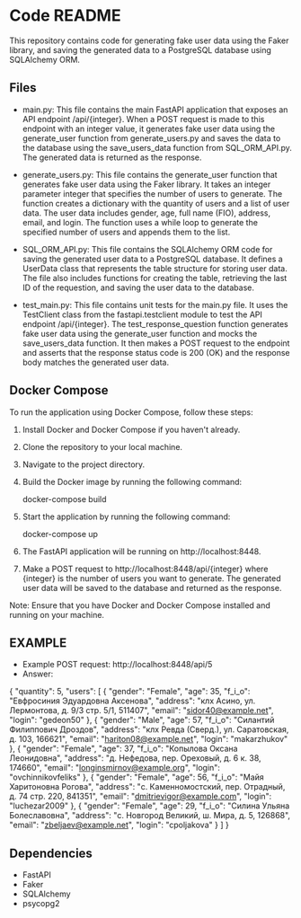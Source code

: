 # Code README

This repository contains code for generating fake user data using the Faker library, and saving the generated data to a PostgreSQL database using SQLAlchemy ORM.

## Files

- main.py: This file contains the main FastAPI application that exposes an API endpoint /api/{integer}. When a POST request is made to this endpoint with an integer value, it generates fake user data using the generate_user function from generate_users.py and saves the data to the database using the save_users_data function from SQL_ORM_API.py. The generated data is returned as the response.

- generate_users.py: This file contains the generate_user function that generates fake user data using the Faker library. It takes an integer parameter integer that specifies the number of users to generate. The function creates a dictionary with the quantity of users and a list of user data. The user data includes gender, age, full name (FIO), address, email, and login. The function uses a while loop to generate the specified number of users and appends them to the list.

- SQL_ORM_API.py: This file contains the SQLAlchemy ORM code for saving the generated user data to a PostgreSQL database. It defines a UserData class that represents the table structure for storing user data. The file also includes functions for creating the table, retrieving the last ID of the requestion, and saving the user data to the database.

- test_main.py: This file contains unit tests for the main.py file. It uses the TestClient class from the fastapi.testclient module to test the API endpoint /api/{integer}. The test_response_question function generates fake user data using the generate_user function and mocks the save_users_data function. It then makes a POST request to the endpoint and asserts that the response status code is 200 (OK) and the response body matches the generated user data.

## Docker Compose

To run the application using Docker Compose, follow these steps:

1. Install Docker and Docker Compose if you haven't already.

2. Clone the repository to your local machine.

3. Navigate to the project directory.

4. Build the Docker image by running the following command:

   
   docker-compose build
   

5. Start the application by running the following command:

   
   docker-compose up
   

6. The FastAPI application will be running on http://localhost:8448.

7. Make a POST request to http://localhost:8448/api/{integer} where {integer} is the number of users you want to generate. The generated user data will be saved to the database and returned as the response.

Note: Ensure that you have Docker and Docker Compose installed and running on your machine.

## EXAMPLE

 - Example POST request: http://localhost:8448/api/5
 - Answer:   

{
    "quantity": 5,
    "users": [
        {
            "gender": "Female",
            "age": 35,
            "f_i_o": "Евфросиния Эдуардовна Аксенова",
            "address": "клх Асино, ул. Лермонтова, д. 9/3 стр. 5/1, 511407",
            "email": "sidor40@example.net",
            "login": "gedeon50"
        },
        {
            "gender": "Male",
            "age": 57,
            "f_i_o": "Силантий Филиппович Дроздов",
            "address": "клх Ревда (Сверд.), ул. Саратовская, д. 103, 166621",
            "email": "hariton08@example.net",
            "login": "makarzhukov"
        },
        {
            "gender": "Female",
            "age": 37,
            "f_i_o": "Копылова Оксана Леонидовна",
            "address": "д. Нефедова, пер. Ореховый, д. 6 к. 38, 174660",
            "email": "longinsmirnov@example.org",
            "login": "ovchinnikovfeliks"
        },
        {
            "gender": "Female",
            "age": 56,
            "f_i_o": "Майя Харитоновна Рогова",
            "address": "с. Каменномостский, пер. Отрадный, д. 74 стр. 220, 841351",
            "email": "dmitrievigor@example.com",
            "login": "luchezar2009"
        },
        {
            "gender": "Female",
            "age": 29,
            "f_i_o": "Силина Ульяна Болеславовна",
            "address": "с. Новгород Великий, ш. Мира, д. 5, 126868",
            "email": "zbeljaev@example.net",
            "login": "cpoljakova"
        }
    ]
}

## Dependencies

- FastAPI
- Faker
- SQLAlchemy
- psycopg2
